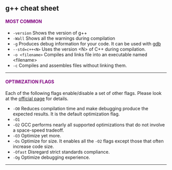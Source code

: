## g++ cheat sheet

#### <span style="color:purple"> MOST COMMON  </span>
* ```-version``` Shows the version of g++
* ```-Wall``` Shows all the warnings during compilation
* ```-g``` Produces debug information for your code. It can be used with [gdb](https://github.com/mircomannino/CheatSheets)
* ```--std=c++<N>``` Uses the version \<N\> of C++ during compilation.
* ```-o <filename>``` Compiles and links file into an executable named \<filename\>
* ```-c``` Compiles and assembles files without linking them. 

---

#### <span style="color:purple"> OPTIMIZATION FLAGS </span>
Each of the following flags enable/disable a set of other flags. Please look at the [official page](https://gcc.gnu.org/onlinedocs/gcc/Optimize-Options.html) for details.
* ```-O0``` Reduces compilation time and make debugging produce the expected results. It is the default optimization flag.
* ```-O1```
* ```-O2``` GCC performs nearly all supported optimizations that do not involve a space-speed tradeoff.
* ```-O3``` Optimize yet more.
* ```-Os``` Optimize for size. It enables all the ```-O2``` flags except those that often increase code size.
* ```-Ofast``` Disregard strict standards compliance.
* ```-Og``` Optimize debugging experience.

---